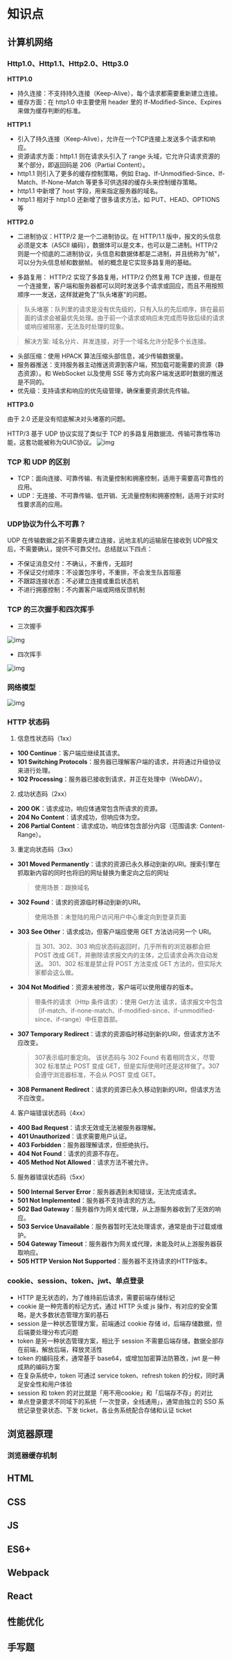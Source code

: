 # 知识点

## 计算机网络

### Http1.0、Http1.1、Http2.0、Http3.0

**HTTP1.0**

- 持久连接：不支持持久连接（Keep-Alive），每个请求都需要重新建立连接。
- 缓存方面：在 http1.0 中主要使用 header 里的 If-Modified-Since、Expires 来做为缓存判断的标准。

**HTTP1.1**

- 引入了持久连接（Keep-Alive），允许在一个TCP连接上发送多个请求和响应。
- 资源请求方面：http1.1 则在请求头引入了 range 头域，它允许只请求资源的某个部分，即返回码是 206（Partial Content）。
- http1.1 则引入了更多的缓存控制策略，例如 Etag、If-Unmodified-Since、If-Match、If-None-Match 等更多可供选择的缓存头来控制缓存策略。
- http1.1 中新增了 host 字段，用来指定服务器的域名。
- http1.1 相对于 http1.0 还新增了很多请求方法，如 PUT、HEAD、OPTIONS 等

**HTTP2.0**

- 二进制协议：HTTP/2 是一个二进制协议。在 HTTP/1.1 版中，报文的头信息必须是文本（ASCII 编码），数据体可以是文本，也可以是二进制。HTTP/2 则是一个彻底的二进制协议，头信息和数据体都是二进制，并且统称为"帧"，可以分为头信息帧和数据帧。 帧的概念是它实现多路复用的基础。

- 多路复用： HTTP/2 实现了多路复用，HTTP/2 仍然复用 TCP 连接，但是在一个连接里，客户端和服务器都可以同时发送多个请求或回应，而且不用按照顺序一一发送，这样就避免了"队头堵塞"的问题。

 > 队头堵塞：队列里的请求是没有优先级的，只有入队的先后顺序，排在最前面的请求会被最优先处理。由于前一个请求或响应未完成而导致后续的请求或响应被阻塞，无法及时处理的现象。
 
 > 解决方案: 域名分片、并发连接，对于一个域名允许分配多个长连接。

- 头部压缩：使用 HPACK 算法压缩头部信息，减少传输数据量。
- 服务器推送：支持服务器主动推送资源到客户端，预加载可能需要的资源（静态资源）。和 WebSocket 以及使用 SSE 等方式向客户端发送即时数据的推送是不同的。
- 优先级：支持请求和响应的优先级管理，确保重要资源优先传输。

**HTTP3.0**

由于 2.0 还是没有彻底解决对头堵塞的问题。

HTTP/3 基于 UDP 协议实现了类似于 TCP 的多路复用数据流、传输可靠性等功能，这套功能被称为QUIC协议。
![img](https://p3-juejin.byteimg.com/tos-cn-i-k3u1fbpfcp/45a0a2ec0ef143b49d79256cea543418~tplv-k3u1fbpfcp-zoom-in-crop-mark:1512:0:0:0.awebp)

### TCP 和 UDP 的区别

- TCP：面向连接、可靠传输、有流量控制和拥塞控制，适用于需要高可靠性的应用。
- UDP：无连接、不可靠传输、低开销、无流量控制和拥塞控制，适用于对实时性要求高的应用。


### UDP协议为什么不可靠？

UDP 在传输数据之前不需要先建立连接，远地主机的运输层在接收到 UDP报文后，不需要确认，提供不可靠交付。总结就以下四点：

- 不保证消息交付：不确认，不重传，无超时
- 不保证交付顺序：不设置包序号，不重排，不会发生队首阻塞
- 不跟踪连接状态：不必建立连接或重启状态机
- 不进行拥塞控制：不内置客户端或网络反馈机制

### TCP 的三次握手和四次挥手

- 三次握手

![img](https://p3-juejin.byteimg.com/tos-cn-i-k3u1fbpfcp/55a81db348584e57abdd01c9555f1d5f~tplv-k3u1fbpfcp-zoom-in-crop-mark:1512:0:0:0.awebp)

- 四次挥手

![img](https://p3-juejin.byteimg.com/tos-cn-i-k3u1fbpfcp/a4190d0d324b427cb63154d3f84e47bc~tplv-k3u1fbpfcp-zoom-in-crop-mark:1512:0:0:0.awebp)

### 网络模型

![img](https://p3-juejin.byteimg.com/tos-cn-i-k3u1fbpfcp/48cd77d608714c298366f4dac77f33fb~tplv-k3u1fbpfcp-zoom-in-crop-mark:1512:0:0:0.awebp)

### HTTP 状态码


1. 信息性状态码（1xx）
- **100 Continue**：客户端应继续其请求。
- **101 Switching Protocols**：服务器已理解客户端的请求，并将通过升级协议来进行处理。
- **102 Processing**：服务器已接收到请求，并正在处理中（WebDAV）。

2. 成功状态码（2xx）
- **200 OK**：请求成功，响应体通常包含所请求的资源。
- **204 No Content**：请求成功，但响应体为空。
- **206 Partial Content**：请求成功，响应体包含部分内容（范围请求: Content-Range）。

3. 重定向状态码（3xx）
- **301 Moved Permanently**：请求的资源已永久移动到新的URI。搜索引擎在抓取新内容的同时也将旧的网址替换为重定向之后的网址
  > 使用场景：跟换域名

- **302 Found**：请求的资源临时移动到新的URI。
  > 使用场景：未登陆的用户访问用户中心重定向到登录页面
- **303 See Other**：请求成功，但客户端应使用 GET 方法访问另一个 URI。
  > 当 301、302、303 响应状态码返回时，几乎所有的浏览器都会把 POST 改成 GET，并删除请求报文内的主体，之后请求会再次自动发送。
301、302 标准是禁止将 POST 方法变成 GET 方法的，但实际大家都会这么做。

- **304 Not Modified**：资源未被修改，客户端可以使用缓存的版本。
  > 带条件的请求（Http 条件请求）：使用 Get方法 请求，请求报文中包含（if-match、if-none-match、if-modified-since、if-unmodified-since、if-range）中任意首部。

- **307 Temporary Redirect**：请求的资源临时移动到新的URI，但请求方法不应改变。

  > 307表示临时重定向。 该状态码与 302 Found 有着相同含义，尽管 302 标准禁止 POST 变成 GET，但是实际使用时还是这样做了。307 会遵守浏览器标准，不会从 POST 变成 GET。

- **308 Permanent Redirect**：请求的资源已永久移动到新的URI，但请求方法不应改变。

4. 客户端错误状态码（4xx）
- **400 Bad Request**：请求无效或无法被服务器理解。
- **401 Unauthorized**：请求需要用户认证。
- **403 Forbidden**：服务器理解请求，但拒绝执行。
- **404 Not Found**：请求的资源不存在。
- **405 Method Not Allowed**：请求方法不被允许。

5. 服务器错误状态码（5xx）
- **500 Internal Server Error**：服务器遇到未知错误，无法完成请求。
- **501 Not Implemented**：服务器不支持请求的方法。
- **502 Bad Gateway**：服务器作为网关或代理，从上游服务器收到了无效的响应。
- **503 Service Unavailable**：服务器暂时无法处理请求，通常是由于过载或维护。
- **504 Gateway Timeout**：服务器作为网关或代理，未能及时从上游服务器获取响应。
- **505 HTTP Version Not Supported**：服务器不支持请求的HTTP版本。


### cookie、session、token、jwt、单点登录

- HTTP 是无状态的，为了维持前后请求，需要前端存储标记
- cookie 是一种完善的标记方式，通过 HTTP 头或 js 操作，有对应的安全策略，是大多数状态管理方案的基石
- session 是一种状态管理方案，前端通过 cookie 存储 id，后端存储数据，但后端要处理分布式问题
- token 是另一种状态管理方案，相比于 session 不需要后端存储，数据全部存在前端，解放后端，释放灵活性
- token 的编码技术，通常基于 base64，或增加加密算法防篡改，jwt 是一种成熟的编码方案
- 在复杂系统中，token 可通过 service token、refresh token 的分权，同时满足安全性和用户体验
- session 和 token 的对比就是「用不用cookie」和「后端存不存」的对比
- 单点登录要求不同域下的系统「一次登录，全线通用」，通常由独立的 SSO 系统记录登录状态、下发 ticket，各业务系统配合存储和认证 ticket


## 浏览器原理

### 浏览器缓存机制

## HTML

## CSS

## JS

## ES6+

## Webpack

## React

## 性能优化

## 手写题
